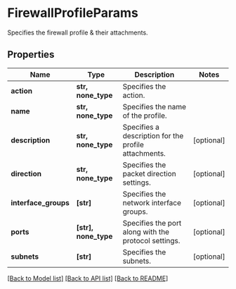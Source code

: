 # FirewallProfileParams

Specifies the firewall profile & their attachments.

## Properties
Name | Type | Description | Notes
------------ | ------------- | ------------- | -------------
**action** | **str, none_type** | Specifies the action. | 
**name** | **str, none_type** | Specifies the name of the profile. | 
**description** | **str, none_type** | Specifies a description for the profile attachments. | [optional] 
**direction** | **str, none_type** | Specifies the packet direction settings. | [optional] 
**interface_groups** | **[str]** | Specifies the network interface groups. | [optional] 
**ports** | **[str], none_type** | Specifies the port along with the protocol settings. | [optional] 
**subnets** | **[str]** | Specifies the subnets. | [optional] 

[[Back to Model list]](../README.md#documentation-for-models) [[Back to API list]](../README.md#documentation-for-api-endpoints) [[Back to README]](../README.md)


